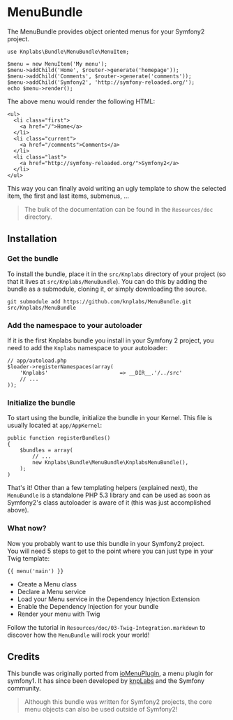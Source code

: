 MenuBundle
==========

The MenuBundle provides object oriented menus for your Symfony2 project.

    use Knplabs\Bundle\MenuBundle\MenuItem;

    $menu = new MenuItem('My menu');
    $menu->addChild('Home', $router->generate('homepage'));
    $menu->addChild('Comments', $router->generate('comments'));
    $menu->addChild('Symfony2', 'http://symfony-reloaded.org/');
    echo $menu->render();

The above menu would render the following HTML:

    <ul>
      <li class="first">
        <a href="/">Home</a>
      </li>
      <li class="current">
        <a href="/comments">Comments</a>
      </li>
      <li class="last">
        <a href="http://symfony-reloaded.org/">Symfony2</a>
      </li>
    </ul>

This way you can finally avoid writing an ugly template to show the selected item,
the first and last items, submenus, ...

> The bulk of the documentation can be found in the `Resources/doc` directory.

## Installation

### Get the bundle

To install the bundle, place it in the `src/Knplabs` directory of your project
(so that it lives at `src/Knplabs/MenuBundle`). You can do this by adding
the bundle as a submodule, cloning it, or simply downloading the source.

    git submodule add https://github.com/knplabs/MenuBundle.git src/Knplabs/MenuBundle

### Add the namespace to your autoloader

If it is the first Knplabs bundle you install in your Symfony 2 project, you
need to add the `Knplabs` namespace to your autoloader:

    // app/autoload.php
    $loader->registerNamespaces(array(
        'Knplabs'                       => __DIR__.'/../src'
        // ...
    ));

### Initialize the bundle

To start using the bundle, initialize the bundle in your Kernel. This
file is usually located at `app/AppKernel`:

    public function registerBundles()
    {
        $bundles = array(
            // ...
            new Knplabs\Bundle\MenuBundle\KnplabsMenuBundle(),
        );
    )

That's it! Other than a few templating helpers (explained next), the `MenuBundle`
is a standalone PHP 5.3 library and can be used as soon as Symfony2's
class autoloader is aware of it (this was just accomplished above).

### What now?

Now you probably want to use this bundle in your Symfony2 project.  
You will need 5 steps to get to the point where you can just type in your Twig template:

    {{ menu('main') }}

* Create a Menu class
* Declare a Menu service
* Load your Menu service in the Dependency Injection Extension
* Enable the Dependency Injection for your bundle
* Render your menu with Twig

Follow the tutorial in `Resources/doc/03-Twig-Integration.markdown` to
discover how the `MenuBundle` will rock your world!

## Credits

This bundle was originally ported from [ioMenuPlugin](http://github.com/weaverryan/ioMenuPlugin),
a menu plugin for symfony1. It has since been developed by [knpLabs](http://www.knplabs.com) and
the Symfony community.

> Although this bundle was written for Symfony2 projects, the core menu objects
> can also be used outside of Symfony2!
